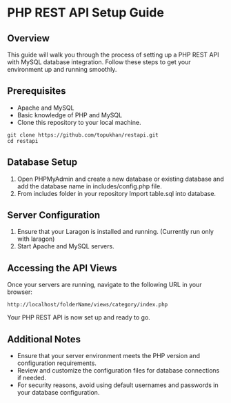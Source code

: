 # PHP REST API Setup Guide

## Overview

This guide will walk you through the process of setting up a PHP REST API with MySQL database integration. Follow these steps to get your environment up and running smoothly.

## Prerequisites

-   Apache and MySQL
-   Basic knowledge of PHP and MySQL
-   Clone this repository to your local machine.

```
git clone https://github.com/topukhan/restapi.git
cd restapi
```

## Database Setup

1. Open PHPMyAdmin and create a new database or existing database and add the database name in includes/config.php file.
2. From includes folder in your repository Import table.sql into database.

## Server Configuration

1. Ensure that your Laragon is installed and running. (Currently run only with laragon)
2. Start Apache and MySQL servers.

## Accessing the API Views

Once your servers are running, navigate to the following URL in your browser:

```
http://localhost/folderName/views/category/index.php
```

Your PHP REST API is now set up and ready to go.

## Additional Notes

-   Ensure that your server environment meets the PHP version and configuration requirements.
-   Review and customize the configuration files for database connections if needed.
-   For security reasons, avoid using default usernames and passwords in your database configuration.
